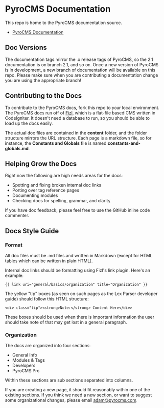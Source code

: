 # PyroCMS Documentation

This repo is home to the PyroCMS documentation source. 

* [PyroCMS Documentation](http://pyrocms.com/docs)

## Doc Versions

The documentation tags mirror the .x release tags of PyroCMS, so the 2.1 documentation is on branch 2.1, and so on. Once a new version of PyroCMS is in development, a new branch of documentation will be available on this repo. Please make sure when you are contributing a documentation change you are using the appropriate branch!

## Contributing to the Docs

To contribute to the PyroCMS docs, fork this repo to your local environment. The PyroCMS docs run off of [Fizl](https://github.com/parse19/Fizl), which is a flat-file based CMS written in CodeIgniter. It doesn't need a database to run, so you should be able to load up the docs easily.

The actual doc files are contained in the **content** folder, and the folder structure mirrors the URL structure. Each page is a markdown file, so for instance, the **Constants and Globals** file is named **constants-and-globals.md**.

## Helping Grow the Docs

Right now the following are high needs areas for the docs:

* Spotting and fixing broken internal doc links
* Porting over tag reference pages
* Documenting modules
* Checking docs for spelling, grammar, and clarity

If you have doc feedback, please feel free to use the GitHub inline code commenter.

## Docs Style Guide

### Format

All doc files must be .md files and written in Markdown (except for HTML tables which can be written in plain HTML).

Internal doc links should be formatting using Fizl's link plugin. Here's an example:

	{{ link uri="general/basics/organization" title="Organization" }}
	
The yellow "tip" boxes (as seen on such pages as the Lex Parser developer guide) should follow this HTML structure:

	<div class="tip"><strong>Note:</strong> Content Here</div>
	
These boxes should be used when there is important information the user should take note of that may get lost in a general paragraph.

### Organization

The docs are organized into four sections:

* General Info
* Modules & Tags
* Developers
* PyroCMS Pro

Within these sections are sub sections separated into columns.

If you are creating a new page, it should fit reasonably within one of the existing sections. If you think we need a new section, or want to suggest some organizational changes, please email [adam@pyrocms.com](mailto:adam@pyrocms.com).